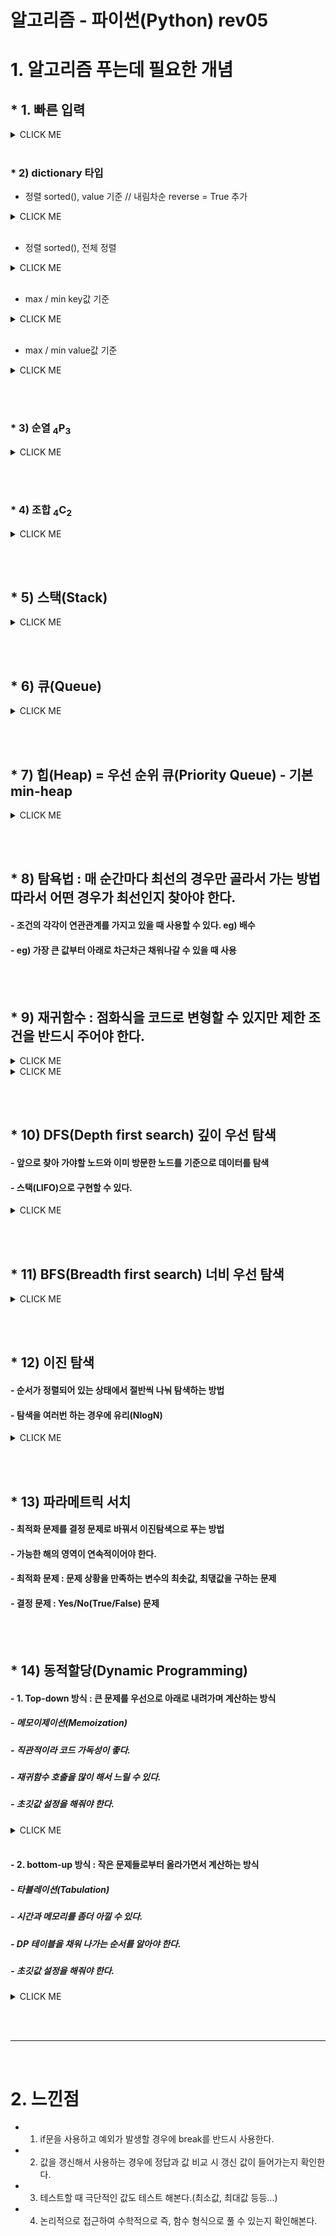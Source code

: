 # 알고리즘 - 파이썬(Python) rev05

# 1. 알고리즘 푸는데 필요한 개념

## * 1. 빠른 입력
 <details><summary>CLICK ME</summary>
 
 ```python
  import sys<br>
  sys.stdin.readline().strip() # strip을 사용하지 않으면 \n이 추가적으로 들어가게 된다.
 ```
 
 </details>
 
 <br>
 
### * 2) dictionary 타입<br>

   + 정렬 sorted(), value 기준 // 내림차순 reverse = True 추가
   
   <details><summary>CLICK ME</summary>
 
   ```python
   d = dict() # == d = {}
   sorted(d, key = lambda x : dict[x])
   ```

   ```python
   d = dict() # == d = {}
   sorted(d.items(), key = lambda x : x[1])
   ```
   </details> 

 
   <br>
   
  + 정렬 sorted(), 전체 정렬

   <details><summary>CLICK ME</summary>
 
   ```python
   d = dict() # == d = {}
   sorted(d.items())
   ```

   </details> 
  
   <br>
   
  + max / min key값 기준
   <details><summary>CLICK ME</summary>
 
   ```python
   d = dict() # == d = {}
   max(d, key = d.get)
   min(d, key = d.get)
   ```
   </details> 
   
   <br>
   
  + max / min value값 기준
   <details><summary>CLICK ME</summary>
 
   ```python
   d = dict() # == d = {}
   max(d.values())
   min(d.values())
   ```
   </details> 
   
<br><br>

### * 3) 순열 <sub>4</sub>P<sub>3</sub><br>

<details><summary>CLICK ME</summary>
 
```python
from itertools import permutations
v = [0, 1, 2, 3]
for i in permutations(v, 3): # v에서 4개를 뽑아서 나열
    print(i)
```
</details> 
   
<br><br>

### * 4) 조합 <sub>4</sub>C<sub>2</sub><br>

<details><summary>CLICK ME</summary>
 
```python
from itertools import combinations
v = [0, 1, 2, 3]
for i in combinations(v, 2): # v에서 4개를 뽑아서 나열
    print(i)
```
</details> 

<br><br>

## * 5) 스택(Stack)<br>

<details><summary>CLICK ME</summary>
 
```python
s = []
s.append('값1') # queue에 값을 추가 ['값1']
s.append('값2') # ['값1', '값2']
s.append('값3') # ['값1', '값2', '값3']
while len(s) > 0:
    print(s[-1])
    print(s.pop(-1)) # == print(s.pop()) 제일 뒤에 값이 순차적으로 빠진다. 따라서 ['값1', '값2'] -> ['값1'] ->[]이 된다.
```
</details> 

<br><br>

## * 6) 큐(Queue)<br>
 
<details><summary>CLICK ME</summary>
 
```python
from collections import deque
q = deque
q.append('값1') # queue에 값을 추가 ['값1']
q.append('값2') # ['값1', '값2']
q.appendleft('값3') # ['값3', '값1', '값2']
print(q.pop()) # 제일 뒤에 값('값2')이 빠진다. 따라서 ['값3', '값1']이 된다.
print(q.popleft()) # 제일 앞에 값('값3')이 빠진다. 따라서 ['값1']이 된다.
```
</details> 

<br><br>

## * 7) 힙(Heap) = 우선 순위 큐(Priority Queue) - 기본 min-heap<br>
 
<details><summary>CLICK ME</summary>
 
```python
import heapq as hq
pq = []
hq.heappush(pq, 6)
hq.heappush(pq, 12)
hq.heappush(pq, 0)
hq.heappush(pq, -5)
hq.heappush(pq, 8) # pq = [-5, 0, 6, 8, 12]

while pq:
    print(pq[0])
    hq.heappop(pq) # -5제거 -> 0제거 -> 6제거 -> 8제거 -> 12제거
```
</details> 

<br><br>

## * 8) 탐욕법 : 매 순간마다 최선의 경우만 골라서 가는 방법 따라서 어떤 경우가 최선인지 찾아야 한다.<br>
#### - 조건의 각각이 연관관계를 가지고 있을 때 사용할 수 있다. eg) 배수
#### - eg) 가장 큰 값부터 아래로 차근차근 채워나갈 수 있을 때 사용

<br><br>

## * 9) 재귀함수 : 점화식을 코드로 변형할 수 있지만 제한 조건을 반드시 주어야 한다.<br>
 
<details><summary>CLICK ME</summary>
 
```python
 # 재귀함수 예제
 def recursive_function(i):
     # 100을 호출했을 때 종료
     if i == 100:
         return
     print(i, '번째 재귀함수에서', i+1, '번째 재귀함수를 호출합니다.')
     recursive_function(i+1)
     print(i, '번째 재귀함수를 종료합니다.')
 
 recursive_function(1)
 
 ```
</details> 

<details><summary>CLICK ME</summary>
 
```python
 # eg) 최대공약수 구하는 방법 - 유클리드 호제법
 def gcd(a, b):
    if a % b == 0:
        return b
    else:
        return gcd(b, a % b)
 
 print(gcd(192, 162))
```
</details> 

<br><br>

## * 10) DFS(Depth first search) 깊이 우선 탐색<br>
#### - 앞으로 찾아 가야할 노드와 이미 방문한 노드를 기준으로 데이터를 탐색
#### - 스택(LIFO)으로 구현할 수 있다.
 
<details><summary>CLICK ME</summary>
 
```python
 # DFS 메소드 정의
# v는 시작 노드, visited는 각 노드가 방문된 정보를 표현하는 리스트
def dfs(graph, v, visited):
    # 현재 노드를 방문 처리
    visited[v] = True
    print(v, end=' ')

    # 현재 노드와 연결된 다른 노드를 재귀적으로 방문
    for i in graph[v]:
        if not visited[i]:
            dfs(graph, i, visited)

# 각 노드가 연결된 정보를 2차원 리스트로 표현
graph = [ [], [2, 3, 8], [1, 7], [1, 4, 5], [3, 5], [3, 4], [7], [2, 6, 8], [1, 7] ]

# 각 노드가 방문된 정보를 1차원 리스트로 표현
visited = [False] * 9

dfs(graph, 1, visited)
```
</details> 

<br><br>

## * 11) BFS(Breadth first search) 너비 우선 탐색<br>
 
<details><summary>CLICK ME</summary>
 
```python
 # BFS 메소드 정의
from collections import deque
def bfs(graph, start, visited):
    # 큐(Queue)를 구현하기 위해 deque 라이브러리 사용
    queue = deque([start])

    # 현재 노드를 방문 처리
    visited[start] = True

    # 큐가 존재하지 않을 때까지 반복
    while queue:
        # 큐에서 원소 하나를 뽑아 출력
        v = queue.popleft()
        print(v, end=' ')

        # 아직 방문하지 않은 인접한 원소들을 큐에 삽입
        for i in graph[v]:
            if not visited[i]:
                queue.append(i)
                visited[i] = True

# 각 노드가 연결된 정보를 2차원 리스트로 표현
graph = [ [], [2, 3, 8], [1, 7], [1, 4, 5], [3, 5], [3, 4], [7], [2, 6, 8], [1, 7] ]

# 각 노드가 방문된 정보를 1차원 리스트로 표현
visited = [False] * 9

bfs(graph, 1, visited)
```
</details> 

<br><br>

## * 12) 이진 탐색<br>
#### - 순서가 정렬되어 있는 상태에서 절반씩 나눠 탐색하는 방법
#### - 탐색을 여러번 하는 경우에 유리(NlogN)
 
<details><summary>CLICK ME</summary>
 
```python
#이진 탐색
from bisect import bisect_left, bisect_right

v = (0, 1, 3, 3, 6, 6, 6, 7, 8, 8, 9)
three = bisect_right(v, 3) - bisect_left(v, 3)
four = bisect_right(v, 4) - bisect_left(v, 4)
six = bisect_right(v, 6) - bisect_left(v, 6)

print(f'number of 3 : {three}')
print(f'number of 4 : {four}')
print(f'number of 6 : {six}') 
 
```
</details> 

<br><br>

## * 13) 파라메트릭 서치<br>
#### - 최적화 문제를 결정 문제로 바꿔서 이진탐색으로 푸는 방법
#### - 가능한 해의 영역이 연속적이어야 한다.
#### - 최적화 문제 : 문제 상황을 만족하는 변수의 최솟값, 최댃값을 구하는 문제
#### - 결정 문제 : Yes/No(True/False) 문제
 
<br><br>

## * 14) 동적할당(Dynamic Programming)<br>
#### - 1. Top-down 방식 : 큰 문제를 우선으로 아래로 내려가며 계산하는 방식
##### - 메모이제이션(Memoization)
##### - 직관적이라 코드 가독성이 좋다.
##### - 재귀함수 호출을 많이 해서 느릴 수 있다.
##### - 초깃값 설정을 해줘야 한다.

<details><summary>CLICK ME</summary>
 
```python
import sys
# 반복 횟수 제어
sys.setrecursionlimit(10**7)

# 제한 횟수 설정
MOD = 10007
# N과 K로 각각 숫자를 받아 저장한다.
N, K = map(int, input().split())

# 케시 설정 : 범위가 0 ~ 1000이므로 값 저장할 메모리 설정.
cache = [[0] * 1001 for _ in range(1001)]


def bino(n, k):
    # cache[n][k]가 이미 존재하면 cache[n][k]를 리턴값으로 받는다.
    if cache[n][k]:
        return cache[n][k]

    # k가 0이거나 k가 n이랑 같을 경우에 cache에 1을 넣는다.
    if k == 0 or k == n:
        cache[n][k] = 1
    # cache[n][k] = cache[n-1][k-1] + cache[n-1][k] 점화식 활용.
    # 10007을 넘으면 나머지를 반환하도록 설정.
    else:
        cache[n][k] = bino(n-1, k-1) + bino(n-1, k)
        cache[n][k] = cache[n][k] % MOD
    return cache[n][k]


print(bino(N, K)) 
```
</details> 

<br>

#### - 2. bottom-up 방식 : 작은 문제들로부터 올라가면서 계산하는 방식
##### - 타뷸레이션(Tabulation)
##### - 시간과 메모리를 좀더 아낄 수 있다.
##### - DP 테이블을 채워 나가는 순서를 알아야 한다.
##### - 초깃값 설정을 해줘야 한다.
 
<details><summary>CLICK ME</summary>
 
```python
MOD = 10007
N, K = map(int, input().split())

cache = [[0] * 1001 for _ in range(1001)]

for i in range(1001):
    cache[i][0] = cache[i][i] = 1
    for j in range(1, i):
        cache[i][j] = cache[i-1][j-1] + cache[i-1][j]
        cache[i][j] %= MOD

print(cache[N][K])
```
</details> 

<br><br>


<hr><br>

# 2. 느낀점 
  * 1) if문을 사용하고 예외가 발생할 경우에 break를 반드시 사용한다.
  * 2) 값을 갱신해서 사용하는 경우에 정답과 값 비교 시 갱신 값이 들어가는지 확인한다.
  * 3) 테스트할 때 극단적인 값도 테스트 해본다.(최소값, 최대값 등등...)
  * 4) 논리적으로 접근하여 수학적으로 즉, 함수 형식으로 풀 수 있는지 확인해본다.

